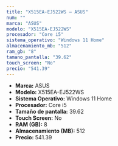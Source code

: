 ```yaml
---
title: "X515EA-EJ522WS — ASUS"
num: ""
marca: "ASUS"
modelo: "X515EA-EJ522WS"
procesador: "Core i5"
sistema_operativo: "Windows 11 Home"
almacenamiento_mb: "512"
ram_gb: "8"
tamano_pantalla: "39.62"
touch_screen: "No"
precio: "541.39"
---
```

<ul>
<li><strong>Marca:</strong> ASUS</li>
<li><strong>Modelo:</strong> X515EA-EJ522WS</li>
<li><strong>Sistema Operativo:</strong> Windows 11 Home</li>
<li><strong>Procesador:</strong> Core i5 </li>
<li><strong>Tamaño de pantalla:</strong> 39.62</li>
<li><strong>Touch Screen:</strong> No</li>
<li><strong>RAM (GB):</strong> 8</li>
<li><strong>Almacenamiento (MB):</strong> 512</li>
<li><strong>Precio:</strong> 541.39</li>
</ul>